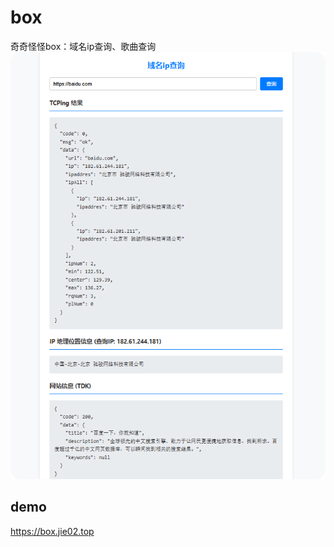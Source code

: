 # box
奇奇怪怪box：域名ip查询、歌曲查询
![Snipaste_2025-08-07_09-49-45.png](Snipaste_2025-08-07_09-49-45.png)
## demo
<https://box.jie02.top>
